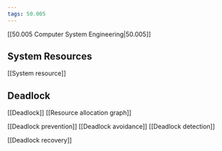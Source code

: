 ```yaml
---
tags: 50.005
---
```

[[50.005 Computer System Engineering|50.005]]

## System Resources
[[System resource]]

## Deadlock
[[Deadlock]]
[[Resource allocation graph]]

[[Deadlock prevention]]
[[Deadlock avoidance]]
[[Deadlock detection]]

[[Deadlock recovery]]

